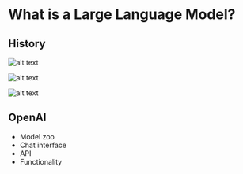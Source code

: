 # What is a Large Language Model?


## History

![alt text](./images/shannon-english-entropy.png "Entropy of English")

![alt text](./images/llm-survey-fig-2.png "Fig 2")

![alt text](./images/llm-survey-fig-3.png "Fig 3")

## OpenAI

- Model zoo
- Chat interface
- API
- Functionality
